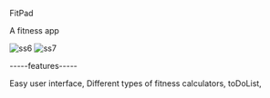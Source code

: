 
FitPad

A fitness app



![ss6](https://user-images.githubusercontent.com/119105452/208398507-976a45ee-0ecb-42b7-a12d-61a82d0c9f43.jpg)
![ss7](https://user-images.githubusercontent.com/119105452/208398502-e06a6204-1fcc-4769-9ace-060fa1c6272c.jpg)




-----features-----

Easy user interface,
Different types of fitness calculators,
toDoList,
